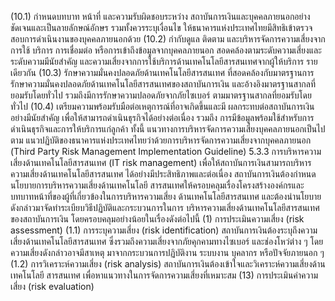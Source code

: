 (10.1) กำหนดบทบาท หน้าที่ และความรับผิดชอบระหว่าง
สถาบันการเงินและบุคคลภายนอกอย่างชัดเจนและเป็นลายลักษณ์อักษร รวมทั้งควรระบุเงื่อนไข
ให้ธนาคารแห่งประเทศไทยมีสิทธิเข้าตรวจสอบการดำเนินงานของบุคคลภายนอกด้วย
(10.2) กำกับดูแล ติดตาม และบริหารจัดการความเสี่ยงจากการใช้
บริการ การเชื่อมต่อ หรือการเข้าถึงข้อมูลจากบุคคลภายนอก สอดคล้องตามระดับความเสี่ยงและ
ระดับความมีนัยสําคัญ และความเสี่ยงจากการใช้บริการด้านเทคโนโลยีสารสนเทศจากผู้ให้บริการ
รายเดียวกัน
(10.3) รักษาความมั่นคงปลอดภัยด้านเทคโนโลยีสารสนเทศ
ที่สอดคล้องกับมาตรฐานการรักษาความมั่นคงปลอดภัยด้านเทคโนโลยีสารสนเทศของสถาบันการเงิน
และอ้างอิงมาตรฐานสากลที่ยอมรับโดยทั่วไป รวมถึงมีการรักษาความปลอดภัยจากภัยไซเบอร์
ตามมาตรฐานสากลที่ยอมรับโดยทั่วไป
(10.4) เตรียมความพร้อมรับมือต่อเหตุการณ์ที่อาจเกิดขึ้นและมี
ผลกระทบต่อสถาบันการเงินอย่างมีนัยสำคัญ เพื่อให้สามารถดำเนินธุรกิจได้อย่างต่อเนื่อง รวมถึง
การมีข้อมูลพร้อมใช้สำหรับการดำเนินธุรกิจและการให้บริการแก่ลูกค้า
ทั้งนี้ แนวทางการบริหารจัดการความเสี่ยงบุคคลภายนอกเป็นไปตาม
แนวปฏิบัติของธนาคารแห่งประเทศไทยว่าด้วยการบริหารจัดการความเสี่ยงจากบุคคลภายนอก
(Third Party Risk Management Implementation Guideline)
5.3.3 การบริหารความเสี่ยงด้านเทคโนโลยีสารสนเทศ (IT risk management)
เพื่อให้สถาบันการเงินสามารถบริหารความเสี่ยงด้านเทคโนโลยีสารสนเทศ
ได้อย่างมีประสิทธิภาพและต่อเนื่อง สถาบันการเงินต้องกําหนดนโยบายการบริหารความเสี่ยงด้านเทคโนโลยี
สารสนเทศให้ครอบคลุมเรื่องโครงสร้างองค์กรและบทบาทหน้าที่ของผู้ที่เกี่ยวข้องในการบริหารความเสี่ยง
ด้านเทคโนโลยีสารสนเทศ และต้องนำนโยบายดังกล่าวมาจัดทำระเบียบวิธีปฏิบัติและกระบวนการในการ
บริหารความเสี่ยงด้านเทคโนโลยีสารสนเทศของสถาบันการเงิน โดยครอบคลุมอย่างน้อยในเรื่องดังต่อไปนี้
(1) การประเมินความเสี่ยง (risk assessment)
(1.1) การระบุความเสี่ยง (risk identification)
สถาบันการเงินต้องระบุถึงความเสี่ยงด้านเทคโนโลยีสารสนเทศ
ซึ่งรวมถึงความเสี่ยงจากภัยคุกคามทางไซเบอร์ และช่องโหว่ต่าง ๆ โดยความเสี่ยงดังกล่าวอาจมีสาเหตุ
มาจากกระบวนการปฏิบัติงาน ระบบงาน บุคลากร หรือปัจจัยภายนอก
ๆ
(1.2) การวิเคราะห์ความเสี่ยง (risk analysis)
สถาบันการเงินต้องเข้าใจและวิเคราะห์ความเสี่ยงด้านเทคโนโลยี
สารสนเทศ เพื่อหาแนวทางในการจัดการความเสี่ยงที่เหมาะสม
(13) การประเมินค่าความเสี่ยง (risk evaluation)
